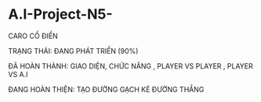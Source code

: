 # A.I-Project-N5-
CARO CỔ ĐIỂN



TRẠNG THÁI: ĐANG PHÁT TRIỂN (90%) 

ĐÃ HOÀN THÀNH: GIAO DIỆN, CHỨC NĂNG , PLAYER VS PLAYER , PLAYER VS A.I

ĐANG HOÀN THIỆN: TẠO ĐƯỜNG GẠCH KẺ ĐƯỜNG THẮNG

